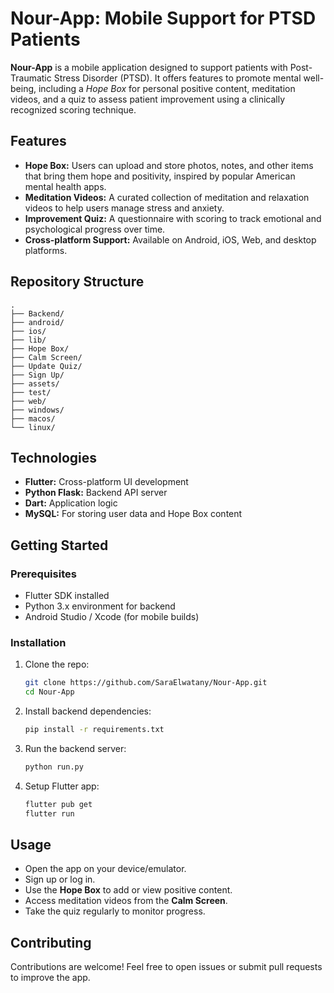 # Nour-App: Mobile Support for PTSD Patients

**Nour-App** is a mobile application designed to support patients with Post-Traumatic Stress Disorder (PTSD). It offers features to promote mental well-being, including a *Hope Box* for personal positive content, meditation videos, and a quiz to assess patient improvement using a clinically recognized scoring technique.



## Features

* **Hope Box:** Users can upload and store photos, notes, and other items that bring them hope and positivity, inspired by popular American mental health apps.
* **Meditation Videos:** A curated collection of meditation and relaxation videos to help users manage stress and anxiety.
* **Improvement Quiz:** A questionnaire with scoring to track emotional and psychological progress over time.
* **Cross-platform Support:** Available on Android, iOS, Web, and desktop platforms.



## Repository Structure

```
.
├── Backend/
├── android/
├── ios/
├── lib/
├── Hope Box/
├── Calm Screen/
├── Update Quiz/
├── Sign Up/
├── assets/
├── test/
├── web/
├── windows/
├── macos/
└── linux/
```


## Technologies

* **Flutter:** Cross-platform UI development
* **Python Flask:** Backend API server
* **Dart:** Application logic
* **MySQL:** For storing user data and Hope Box content



## Getting Started

### Prerequisites

* Flutter SDK installed
* Python 3.x environment for backend
* Android Studio / Xcode (for mobile builds)

### Installation

1. Clone the repo:

   ```bash
   git clone https://github.com/SaraElwatany/Nour-App.git
   cd Nour-App
   ```

2. Install backend dependencies:

   ```bash
   pip install -r requirements.txt
   ```

3. Run the backend server:

   ```bash
   python run.py
   ```

4. Setup Flutter app:

   ```bash
   flutter pub get
   flutter run
   ```



## Usage

* Open the app on your device/emulator.
* Sign up or log in.
* Use the **Hope Box** to add or view positive content.
* Access meditation videos from the **Calm Screen**.
* Take the quiz regularly to monitor progress.



## Contributing

Contributions are welcome! Feel free to open issues or submit pull requests to improve the app.

